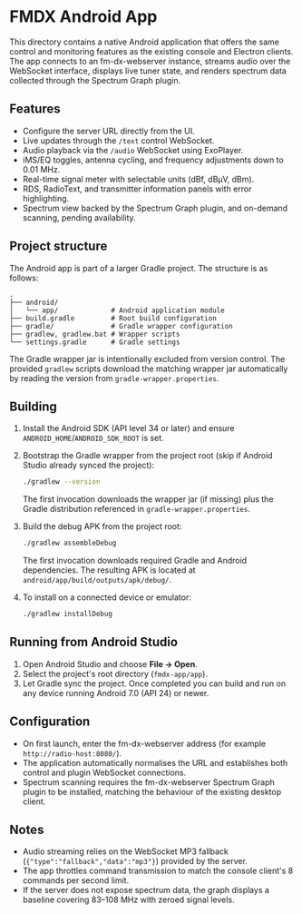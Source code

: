 # FMDX Android App

This directory contains a native Android application that offers the same control and monitoring features as the existing console and Electron clients. The app connects to an fm-dx-webserver instance, streams audio over the WebSocket interface, displays live tuner state, and renders spectrum data collected through the Spectrum Graph plugin.

## Features

- Configure the server URL directly from the UI.
- Live updates through the `/text` control WebSocket.
- Audio playback via the `/audio` WebSocket using ExoPlayer.
- iMS/EQ toggles, antenna cycling, and frequency adjustments down to 0.01 MHz.
- Real-time signal meter with selectable units (dBf, dBµV, dBm).
- RDS, RadioText, and transmitter information panels with error highlighting.
- Spectrum view backed by the Spectrum Graph plugin, and on-demand scanning, pending availability.

## Project structure

The Android app is part of a larger Gradle project. The structure is as follows:

```
.
├── android/
│   └── app/             # Android application module
├── build.gradle         # Root build configuration
├── gradle/              # Gradle wrapper configuration
├── gradlew, gradlew.bat # Wrapper scripts
└── settings.gradle      # Gradle settings
```

The Gradle wrapper jar is intentionally excluded from version control. The provided `gradlew` scripts download the matching wrapper jar automatically by reading the version from `gradle-wrapper.properties`.

## Building

1. Install the Android SDK (API level 34 or later) and ensure `ANDROID_HOME`/`ANDROID_SDK_ROOT` is set.
2. Bootstrap the Gradle wrapper from the project root (skip if Android Studio already synced the project):

   ```bash
   ./gradlew --version
   ```

   The first invocation downloads the wrapper jar (if missing) plus the Gradle distribution referenced in `gradle-wrapper.properties`.

3. Build the debug APK from the project root:

   ```bash
   ./gradlew assembleDebug
   ```

   The first invocation downloads required Gradle and Android dependencies. The resulting APK is located at `android/app/build/outputs/apk/debug/`.

4. To install on a connected device or emulator:

   ```bash
   ./gradlew installDebug
   ```

## Running from Android Studio

1. Open Android Studio and choose **File → Open**.
2. Select the project's root directory (`fmdx-app/app`).
3. Let Gradle sync the project. Once completed you can build and run on any device running Android 7.0 (API 24) or newer.

## Configuration

- On first launch, enter the fm-dx-webserver address (for example `http://radio-host:8080/`).
- The application automatically normalises the URL and establishes both control and plugin WebSocket connections.
- Spectrum scanning requires the fm-dx-webserver Spectrum Graph plugin to be installed, matching the behaviour of the existing desktop client.

## Notes

- Audio streaming relies on the WebSocket MP3 fallback (`{"type":"fallback","data":"mp3"}`) provided by the server.
- The app throttles command transmission to match the console client's 8 commands per second limit.
- If the server does not expose spectrum data, the graph displays a baseline covering 83–108 MHz with zeroed signal levels.

